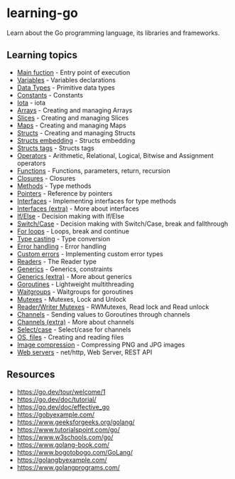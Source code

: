 # learning-go

Learn about the Go programming language, its libraries and frameworks.

## Learning topics

- [Main fuction](src/00_main.go) - Entry point of execution
- [Variables](src/01_variables.go) - Variables declarations
- [Data Types](src/02_basic_data_types.go) - Primitive data types
- [Constants](src/03_constants.go) - Constants
- [Iota](src/04_enumerated_constants.go) - iota
- [Arrays](src/05_arrays.go) - Creating and managing Arrays
- [Slices](src/06_slices.go) - Creating and managing Slices
- [Maps](src/07_maps.go) - Creating and managing Maps
- [Structs](src/08_structs.go) - Creating and managing Structs
- [Structs embedding](src/09_structs_embedding.go) - Structs embedding
- [Structs tags](src/10_structs_tags.go) - Structs tags
- [Operators](src/11_operators.go) - Arithmetic, Relational, Logical, Bitwise and Assignment operators
- [Functions](src/12_functions.go) - Functions, parameters, return, recursion
- [Closures](src/13_closures.go) - Closures
- [Methods](src/14_methods.go) - Type methods
- [Pointers](src/15_pointers.go) - Reference by pointers
- [Interfaces](src/16_interfaces.go) - Implementing interfaces for type methods
- [Interfaces (extra)](src/17_interfaces_extra.go) - More about interfaces
- [If/Else](src/18_if_else.go) - Decision making with If/Else
- [Switch/Case](src/19_switch_case.go) - Decision making with Switch/Case, break and fallthrough
- [For loops](src/20_for_loops.go) - Loops, break and continue
- [Type casting](src/21_type_casting.go) - Type conversion
- [Error handling](src/22_error_handling.go) - Error handling
- [Custom errors](src/23_custom_errors.go) - Implementing custom error types
- [Readers](src/24_readers.go) - The Reader type
- [Generics](src/25_generics.go) - Generics, constraints
- [Generics (extra)](src/26_generics_extra.go) - More about generics
- [Goroutines](src/30_goroutines.go) - Lightweight multithreading
- [Waitgroups](src/31_waitgroups.go) - Waitgroups for goroutines
- [Mutexes](src/32_mutexes.go) - Mutexes, Lock and Unlock
- [Reader/Writer Mutexes](src/33_rwmutexes.go) - RWMutexes, Read lock and Read unlock
- [Channels](src/35_channels.go) - Sending values to Goroutines through channels
- [Channels (extra)](src/36_channels_extra.go) - More about channels
- [Select/case](src/37_channels_select.go) - Select/case for channels
- [OS, files](src/40_files.go) - Creating and reading files
- [Image compression](src/41_image_compression.go) - Compressing PNG and JPG images
- [Web servers](src/50_web_server.go) - net/http, Web Server, REST API

## Resources

- https://go.dev/tour/welcome/1
- https://go.dev/doc/tutorial/
- https://go.dev/doc/effective_go
- https://gobyexample.com/
- https://www.geeksforgeeks.org/golang/
- https://www.tutorialspoint.com/go/
- https://www.w3schools.com/go/
- https://www.golang-book.com/
- https://www.bogotobogo.com/GoLang/
- https://golangbyexample.com/
- https://www.golangprograms.com/

